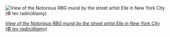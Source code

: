 
![View of the Notorious RBG mural by the street artist Elle in New York City (© lev radin/Alamy)](https://cn.bing.com//th?id=OHR.NotoriousRBG_EN-US0765557260_1920x1080.jpg&rf=LaDigue_1920x1080.jpg&pid=hp)

*[View of the Notorious RBG mural by the street artist Elle in New York City (© lev radin/Alamy)](https://www.bing.com/search?q=international+women%27s+day+rbg&FORM=hpcapt&filters=HpDate%3a%2220210308_0800%22)*
